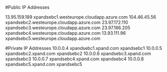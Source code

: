 #Public IP Addresses

13.95.159.189 xpandsebc1.westeurope.cloudapp.azure.com
104.46.45.56 xpandsebc2.westeurope.cloudapp.azure.com
23.97.172.110 xpandsebc3.westeurope.cloudapp.azure.com
23.97.166.205 xpandsebc4.westeurope.cloudapp.azure.com
13.93.111.96 xpandsebc5.westeurope.cloudapp.azure.com


#Private IP Addresses
10.0.0.4 xpandsebc1.xpand.com xpandsebc1
10.0.0.5 xpandsebc2.xpand.com xpandsebc2
10.0.0.6 xpandsebc3.xpand.com xpandsebc3
10.0.0.7 xpandsebc4.xpand.com xpandsebc4
10.0.0.8 xpandsebc5.xpand.com xpandsebc5